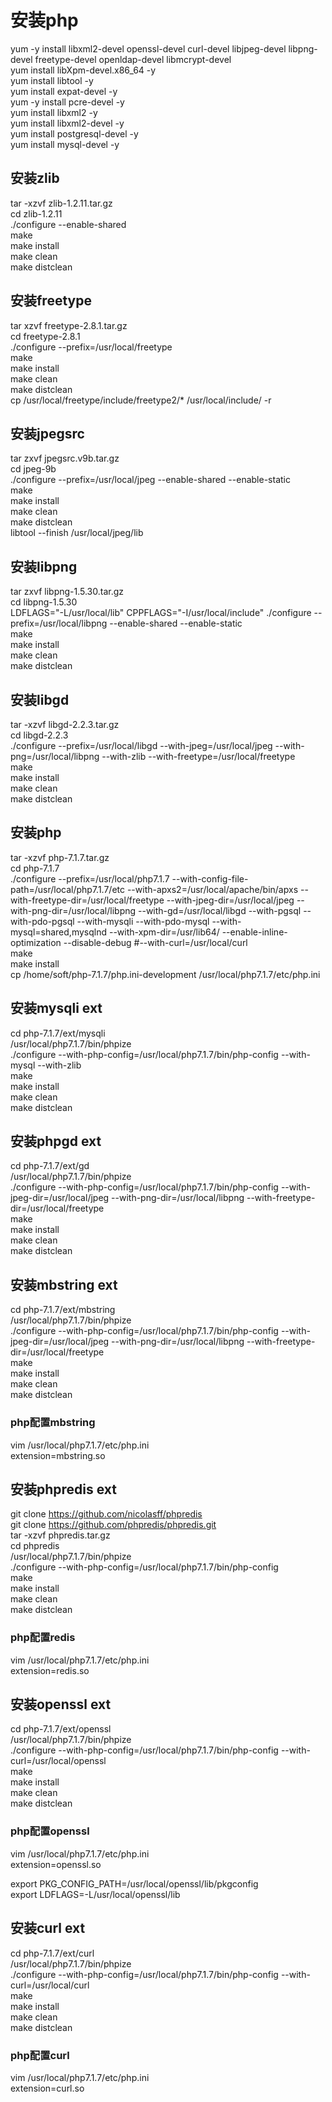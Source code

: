# 安装php
yum -y install libxml2-devel openssl-devel curl-devel libjpeg-devel libpng-devel freetype-devel openldap-devel libmcrypt-devel  
yum install libXpm-devel.x86_64 -y  
yum install libtool -y  
yum install expat-devel -y  
yum -y install pcre-devel -y  
yum install libxml2 -y  
yum install libxml2-devel -y  
yum install postgresql-devel -y  
yum install mysql-devel -y  

## 安装zlib
tar -xzvf zlib-1.2.11.tar.gz  
cd zlib-1.2.11  
./configure --enable-shared  
make  
make install  
make clean  
make distclean  

## 安装freetype
tar xzvf freetype-2.8.1.tar.gz  
cd freetype-2.8.1  
./configure --prefix=/usr/local/freetype  
make  
make install  
make clean  
make distclean  
cp /usr/local/freetype/include/freetype2/* /usr/local/include/ -r  

## 安装jpegsrc
tar zxvf jpegsrc.v9b.tar.gz  
cd jpeg-9b  
./configure --prefix=/usr/local/jpeg --enable-shared --enable-static    
make  
make install  
make clean  
make distclean  
libtool --finish /usr/local/jpeg/lib    

## 安装libpng
tar zxvf libpng-1.5.30.tar.gz  
cd libpng-1.5.30  
LDFLAGS="-L/usr/local/lib" CPPFLAGS="-I/usr/local/include" ./configure  --prefix=/usr/local/libpng --enable-shared --enable-static  
make  
make install  
make clean  
make distclean  

## 安装libgd
tar -xzvf libgd-2.2.3.tar.gz  
cd libgd-2.2.3  
./configure --prefix=/usr/local/libgd --with-jpeg=/usr/local/jpeg --with-png=/usr/local/libpng --with-zlib --with-freetype=/usr/local/freetype  
make  
make install  
make clean  
make distclean  

## 安装php
tar -xzvf php-7.1.7.tar.gz  
cd php-7.1.7  
./configure --prefix=/usr/local/php7.1.7 --with-config-file-path=/usr/local/php7.1.7/etc --with-apxs2=/usr/local/apache/bin/apxs --with-freetype-dir=/usr/local/freetype  --with-jpeg-dir=/usr/local/jpeg  --with-png-dir=/usr/local/libpng --with-gd=/usr/local/libgd --with-pgsql --with-pdo-pgsql --with-mysqli --with-pdo-mysql --with-mysql=shared,mysqlnd --with-xpm-dir=/usr/lib64/ --enable-inline-optimization --disable-debug  #--with-curl=/usr/local/curl  
make  
make install  
cp /home/soft/php-7.1.7/php.ini-development /usr/local/php7.1.7/etc/php.ini  

## 安装mysqli ext
cd php-7.1.7/ext/mysqli  
/usr/local/php7.1.7/bin/phpize  
./configure --with-php-config=/usr/local/php7.1.7/bin/php-config --with-mysql --with-zlib  
make  
make install  
make clean  
make distclean  

## 安装phpgd ext
cd php-7.1.7/ext/gd  
/usr/local/php7.1.7/bin/phpize  
./configure --with-php-config=/usr/local/php7.1.7/bin/php-config  --with-jpeg-dir=/usr/local/jpeg  --with-png-dir=/usr/local/libpng   --with-freetype-dir=/usr/local/freetype  
make  
make install  
make clean  
make distclean  

## 安装mbstring ext
cd php-7.1.7/ext/mbstring  
/usr/local/php7.1.7/bin/phpize  
./configure --with-php-config=/usr/local/php7.1.7/bin/php-config  --with-jpeg-dir=/usr/local/jpeg  --with-png-dir=/usr/local/libpng   --with-freetype-dir=/usr/local/freetype  
make  
make install  
make clean  
make distclean  

### php配置mbstring
vim /usr/local/php7.1.7/etc/php.ini  
extension=mbstring.so   

## 安装phpredis ext
git clone https://github.com/nicolasff/phpredis  
git clone https://github.com/phpredis/phpredis.git  
tar -xzvf phpredis.tar.gz  
cd phpredis  
/usr/local/php7.1.7/bin/phpize  
./configure --with-php-config=/usr/local/php7.1.7/bin/php-config  
make  
make install  
make clean  
make distclean  

### php配置redis
vim /usr/local/php7.1.7/etc/php.ini  
extension=redis.so  

## 安装openssl ext
cd php-7.1.7/ext/openssl  
/usr/local/php7.1.7/bin/phpize  
./configure --with-php-config=/usr/local/php7.1.7/bin/php-config  --with-curl=/usr/local/openssl  
make  
make install  
make clean  
make distclean  

### php配置openssl
vim /usr/local/php7.1.7/etc/php.ini  
extension=openssl.so  

export PKG_CONFIG_PATH=/usr/local/openssl/lib/pkgconfig  
export LDFLAGS=-L/usr/local/openssl/lib  

## 安装curl ext
cd php-7.1.7/ext/curl  
/usr/local/php7.1.7/bin/phpize  
./configure --with-php-config=/usr/local/php7.1.7/bin/php-config  --with-curl=/usr/local/curl  
make  
make install  
make clean  
make distclean  

### php配置curl
vim /usr/local/php7.1.7/etc/php.ini  
extension=curl.so  
